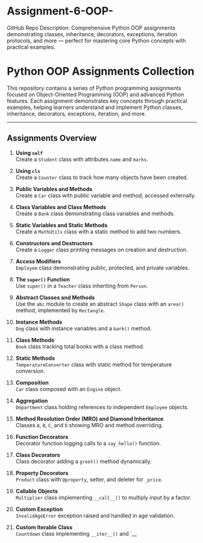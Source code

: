 # Assignment-6-OOP-
GitHub Repo Description:  Comprehensive Python OOP assignments demonstrating classes, inheritance, decorators, exceptions, iteration protocols, and more — perfect for mastering core Python concepts with practical examples.
# Python OOP Assignments Collection

This repository contains a series of Python programming assignments focused on Object-Oriented Programming (OOP) and advanced Python features. Each assignment demonstrates key concepts through practical examples, helping learners understand and implement Python classes, inheritance, decorators, exceptions, iteration, and more.

---

## Assignments Overview

1. **Using `self`**  
   Create a `Student` class with attributes `name` and `marks`.

2. **Using `cls`**  
   Create a `Counter` class to track how many objects have been created.

3. **Public Variables and Methods**  
   Create a `Car` class with public variable and method, accessed externally.

4. **Class Variables and Class Methods**  
   Create a `Bank` class demonstrating class variables and methods.

5. **Static Variables and Static Methods**  
   Create a `MathUtils` class with a static method to add two numbers.

6. **Constructors and Destructors**  
   Create a `Logger` class printing messages on creation and destruction.

7. **Access Modifiers**  
   `Employee` class demonstrating public, protected, and private variables.

8. **The `super()` Function**  
   Use `super()` in a `Teacher` class inheriting from `Person`.

9. **Abstract Classes and Methods**  
   Use the `abc` module to create an abstract `Shape` class with an `area()` method, implemented by `Rectangle`.

10. **Instance Methods**  
    `Dog` class with instance variables and a `bark()` method.

11. **Class Methods**  
    `Book` class tracking total books with a class method.

12. **Static Methods**  
    `TemperatureConverter` class with static method for temperature conversion.

13. **Composition**  
    `Car` class composed with an `Engine` object.

14. **Aggregation**  
    `Department` class holding references to independent `Employee` objects.

15. **Method Resolution Order (MRO) and Diamond Inheritance**  
    Classes `A`, `B`, `C`, and `D` showing MRO and method overriding.

16. **Function Decorators**  
    Decorator function logging calls to a `say_hello()` function.

17. **Class Decorators**  
    Class decorator adding a `greet()` method dynamically.

18. **Property Decorators**  
    `Product` class with `@property`, setter, and deleter for `_price`.

19. **Callable Objects**  
    `Multiplier` class implementing `__call__()` to multiply input by a factor.

20. **Custom Exception**  
    `InvalidAgeError` exception raised and handled in age validation.

21. **Custom Iterable Class**  
    `Countdown` class implementing `__iter__()` and `__

